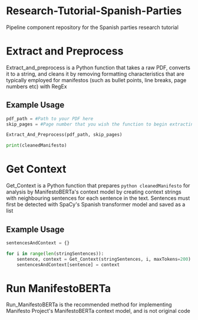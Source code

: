 # Research-Tutorial-Spanish-Parties

Pipeline component repository for the Spanish parties research tutorial

# Extract and Preprocess

Extract_and_preprocess is a Python function that takes a raw PDF, converts it to a string, and cleans it by removing formatting characteristics that are typically employed for manifestos (such as bullet points, line breaks, page numbers etc) with RegEx 

## Example Usage

```python
pdf_path = #Path to your PDF here
skip_pages = #Page number that you wish the function to begin extracting from (useful for removing contents pages etc)

Extract_And_Preprocess(pdf_path, skip_pages)

print(cleanedManifesto)
```

# Get Context

Get_Context is a Python function that prepares ```python cleanedManifesto``` for analysis by ManifestoBERTa's context model by creating context strings with neighbouring sentences for each sentence in the text. Sentences must first be detected with SpaCy's Spanish transformer model and saved as a list

## Example Usage

```python
sentencesAndContext = {}

for i in range(len(stringSentences)):
    sentence, context = Get_Context(stringSentences, i, maxTokens=200) 
    sentencesAndContext[sentence] = context
```

# Run ManifestoBERTa

Run_ManifestoBERTa is the recommended method for implementing Manifesto Project's ManifestoBERTa context model, and is not original code





